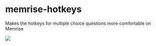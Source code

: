 memrise-hotkeys
===============

Makes the hotkeys for multiple choice questions more comfortable on Memrise

![](http://raneksi.github.io/memrise-hotkeys/garden_multiple_choice.png)
